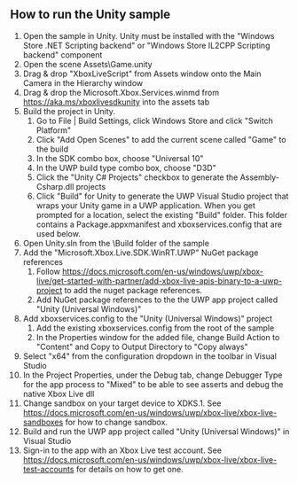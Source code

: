 How to run the Unity sample
---------------------------

1. Open the sample in Unity. Unity must be installed with the "Windows Store .NET Scripting backend" or "Windows Store IL2CPP Scripting backend" component
1. Open the scene Assets\Game.unity
1. Drag & drop "XboxLiveScript" from Assets window onto the Main Camera in the Hierarchy window
1. Drag & drop the Microsoft.Xbox.Services.winmd from https://aka.ms/xboxlivesdkunity into the assets tab
1. Build the project in Unity.
	1. Go to File | Build Settings, click Windows Store and click "Switch Platform"
	1. Click "Add Open Scenes" to add the current scene called "Game" to the build
	1. In the SDK combo box, choose "Universal 10" 
	1. In the UWP build type combo box, choose "D3D"
	1. Click the "Unity C\# Projects" checkbox to generate the Assembly-Csharp.dll projects
	1. Click "Build" for Unity to generate the UWP Visual Studio project that wraps your Unity game in a UWP application. 
	   When you get prompted for a location, select the existing "Build" folder.  This folder contains a Package.appxmanifest and xboxservices.config that are used below.
1. Open Unity.sln from the \Build folder of the sample
1. Add the "Microsoft.Xbox.Live.SDK.WinRT.UWP" NuGet package references
	1. Follow https://docs.microsoft.com/en-us/windows/uwp/xbox-live/get-started-with-partner/add-xbox-live-apis-binary-to-a-uwp-project to add the nuget package references.   
	1. Add NuGet package references to the the UWP app project called "Unity (Universal Windows)"
1. Add xboxservices.config to the "Unity (Universal Windows)" project
	1. Add the existing xboxservices.config from the root of the sample
	1. In the Properties window for the added file, change Build Action to "Content" and Copy to Output Directory to "Copy always"
1. Select "x64" from the configuration dropdown in the toolbar in Visual Studio
1. In the Project Properties, under the Debug tab, change Debugger Type for the app process to "Mixed" to be able to see asserts and debug the native Xbox Live dll
1. Change sandbox on your target device to XDKS.1.  See https://docs.microsoft.com/en-us/windows/uwp/xbox-live/xbox-live-sandboxes for how to change sandbox.
1. Build and run the UWP app project called "Unity (Universal Windows)" in Visual Studio
1. Sign-in to the app with an Xbox Live test account.  See https://docs.microsoft.com/en-us/windows/uwp/xbox-live/xbox-live-test-accounts for details on how to get one.

